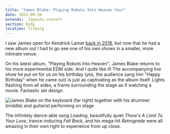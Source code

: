 ```yaml
---
title: "James Blake: Playing Robots Into Heaven tour"
date: 2023-09-26
extends: _layouts.concert
section: body
location: Tilburg
---
```


I saw James open for Kendrick Lamar [back in 2018](./kendrick-lamar-damn-tour.md), but now that he had a new album out I
had to go see one of his own shows in a smaller, more intimate venue.

On his latest album, "Playing Robots Into Heaven", James Blake returns to his more experimental EDM side. And I quite
like it! The accompanying live show he put on for us on his birthday (yes, the audience sang him "Happy Birthday" when
he came out) is just as captivating as the album itself. Lights flashing from all sides, a frame surrounding the stage
as if watching a movie. Fantastic set design.

![James Blake on the keyboard (far right) together with his drummer (middle) and guitarist performing on stage](/assets/images/concerts/james-blake-prih.jpg)

The infinitely dance-able song _Loading_, beautifully quiet _There's A Limit To Your Love_, trance-inducing _Fall Back_,
and his mega-hit _Retrograde_ were all amazing in their own right to experience from up close.
